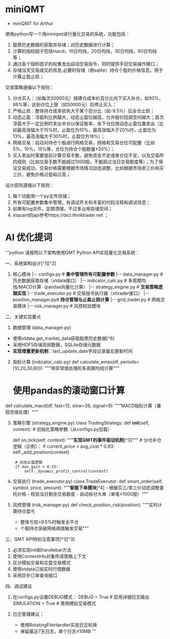 # miniQMT
- miniQMT for Arthur


使用python写一个用miniqmt进行量化交易的系统，功能包括：
1. 股票历史数据的获取并存储；对历史数据进行计算；
2. 计算的指标因子包括macd，10日均线，20日均线，30日均线，60日均线等；
3. 通过各个指标因子的权重发出自动交易指令，同时提供手动交易操作接口；
4. 存储当天交易成交的信息,必要时存储（用sqlite）持仓个股的价格信息，用于计算止盈止损；

交易策略遵循以下规则：
1. 分仓买入：（如每次20000元）按建仓成本价百分比向下买入补仓，如93%，86%等，达到仓位上限（如50000元）后停止买入；
2. 严格止损：整体持仓成本损失大于某个百分比（如-9.5%）后全仓止损；
3. 动态止盈：浮盈利比例越大，动态止盈位越高，允许股价回调空间越大；首次浮盈大于一定比例时卖出半仓以保证胜率，余下仓位按动态止盈位置卖出（比如最高涨幅大于15%时，止盈位为10%，最高涨幅大于20%时，止盈位为13%，最高涨幅大于30%时，止盈位为18%）；
4. 网格交易：自动对持仓个股进行网格交易，网格和交易仓位可配置（比如5%，10%，15%等，仓位为持仓个股数量*20%）；
5. 买入卖出时需要提前计算交易手数，避免资金不足或者仓位不足，以及交易所的规则（比如交易手数不能超过1000股，不能超过当日交易额度等）；为了保证交易成功，交易价格需要根据市场情况动态调整，比如根据市场卖三价和买三价，避免价格过低和过高；


设计原则遵循以下规则：
1. 每个功能用一个py文件存储；
2. 所有可配置参数集中管理，有调试开关和丰富的代码注释和调试信息；
3. 如果有log文件，定期清理，不过多占用存储空间；
4. xtquant的api参考https://dict.thinktrader.net ；

# AI 优化提词
'''python
请按照以下架构使用QMT Python API实现量化交易系统：

一、系统架构设计[^1][^2]
1. 核心模块
|-- configs.py         # **集中管理所有可配置参数**
|-- data_manager.py    # 历史数据获取存储（xtdata接口）
|-- indicator_calc.py  # 多周期均线/MACD计算（pandas向量化计算）
|-- strategy_engine.py # **交易策略逻辑实现**
|-- trade_executor.py  # 交易指令执行器（xttrader接口）
|-- position_manager.py# **持仓管理与止盈止损计算**
|-- grid_trader.py     # 网格交易模块
|-- risk_manager.py    # 风控校验模块

二、关键实现要点
1. 数据管理 (data_manager.py)
- 使用xtdata.get_market_data获取股票历史数据[^6]
- 采用HDF5存储高频数据，SQLite存储元数据
- **实现增量更新机制**：last_update_date字段记录最后更新时间

2. 指标计算 (indicator_calc.py)
def calculate_emas(df, periods=[10,20,30,60]):
    """带异常值处理的多周期均线计算"""
    # 使用pandas的滚动窗口计算

def calculate_macd(df, fast=12, slow=26, signal=9):
    """MACD指标计算（兼容空值处理）"""

3. 策略引擎 (strategy_engine.py)
class TradingStrategy:
    def __init__(self, context):
        # 初始化策略参数（从configs.py加载）
        
    def on_tick(self, context):
        """**实现QMT的事件驱动机制**[^3]"""
        # 分仓补仓逻辑（示例）：
        if current_price < avg_cost * 0.93:
            self._add_position(context)
            
        # 动态止盈逻辑
        if max_gain > 0.15:
            self._dynamic_profit_control(context)

4. 交易执行 (trade_executor.py)
class TradeExecutor:
    def smart_order(self, symbol, price, amount):
        """**智能下单模块**[^4]
        - 根据买三/卖三价动态调整委托价格
        - 校验当日剩余交易额度
        - 自动拆分大单（单笔≤1000股）"""
        
5. 风控管理 (risk_manager.py)
def check_position_risk(position):
    """实时计算持仓盈亏
    - 整体亏损>9.5%时触发全平仓
    - 个股持仓突破网格阈值触发交易"""

三、QMT API特别注意事项[^1][^3]
1. 必须实现init和handlebar方法
2. 使用ContextInfo对象传递策略上下文
3. 区分模拟交易和实盘交易模式
4. 使用xtdata订阅实时行情数据
5. 采用异步订单查询接口

四、调试建议
1. 在configs.py设置DEBUG模式：
   DEBUG = True  # 启用详细日志输出
   SIMULATION = True # 使用模拟交易模式

2. 日志管理建议：
   - 使用RotatingFileHandler实现日志轮换
   - 保留最近7天日志，单个日志≤10MB
'''
